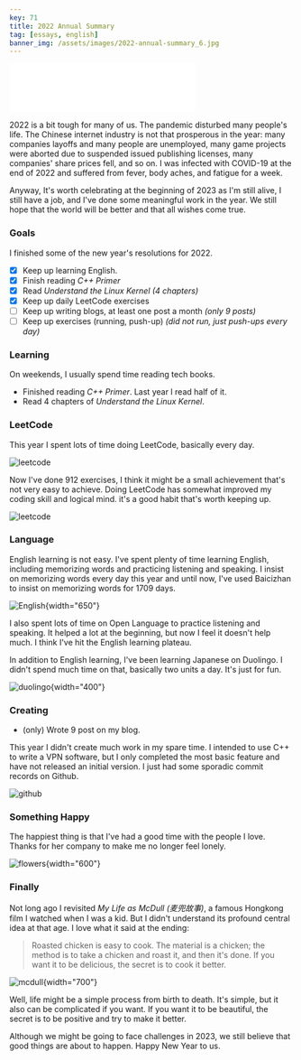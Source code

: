 ```yaml
---
key: 71
title: 2022 Annual Summary
tag: [essays, english]
banner_img: /assets/images/2022-annual-summary_6.jpg
---
```


<iframe frameborder="no" border="0" marginwidth="0" marginheight="0" width=330 height=86 src="//music.163.com/outchain/player?type=2&id=1906027731&auto=1&height=66"></iframe>

2022 is a bit tough for many of us. The pandemic disturbed many people's life.
The Chinese internet industry is not that prosperous in the year: many companies
layoffs and many people are unemployed, many game projects were aborted due to
suspended issued publishing licenses, many companies' share prices fell, and so on.
I was infected with COVID-19 at the end of 2022 and suffered from fever, body
aches, and fatigue for a week.

Anyway, It's worth celebrating at the beginning of 2023 as I'm still alive, I still
have a job, and I've done some meaningful work in the year. We still hope that the
world will be better and that all wishes come true.

### Goals

I finished some of the new year's resolutions for 2022.

- [x] Keep up learning English.
- [x] Finish reading *C++ Primer*
- [x] Read *Understand the Linux Kernel* *(4 chapters)*
- [x] Keep up daily LeetCode exercises
- [ ] Keep up writing blogs, at least one post a month *(only 9 posts)*
- [ ] Keep up exercises (running, push-up) *(did not run, just push-ups every day)*

### Learning

On weekends, I usually spend time reading tech books.

- Finished reading *C++ Primer*. Last year I read half of it.
- Read 4 chapters of *Understand the Linux Kernel*.

### LeetCode

This year I spent lots of time doing LeetCode, basically every day.

![leetcode](/assets/images/2022-annual-summary_1.png)

Now I've done 912 exercises, I think it might be a small achievement that's not
very easy to achieve. Doing LeetCode has somewhat improved my coding skill and
logical mind. it's a good habit that's worth keeping up.

![leetcode](/assets/images/2022-annual-summary_2.png)

### Language

English learning is not easy. I've spent plenty of time learning English, including
memorizing words and practicing listening and speaking. I insist on memorizing
words every day this year and until now, I've used Baicizhan to insist on memorizing
words for 1709 days.

![English](/assets/images/2022-annual-summary_3.jpg){width="650"}

I also spent lots of time on Open Language to practice listening and speaking. It
helped a lot at the beginning, but now I feel it doesn't help much. I think I've hit
the English learning plateau.

In addition to English learning, I've been learning Japanese on Duolingo. I didn't
spend much time on that, basically two units a day. It's just for fun.

![duolingo](/assets/images/2022-annual-summary_4.jpg){width="400"}

### Creating

- (only) Wrote 9 post on my blog.

This year I didn't create much work in my spare time. I intended to use C++ to write
a VPN software, but I only completed the most basic feature and have not released an
initial version. I just had some sporadic commit records on Github.

![github](/assets/images/2022-annual-summary_5.png)

### Something Happy

The happiest thing is that I've had a good time with the people I love. Thanks for her
company to make me no longer feel lonely.

![flowers](/assets/images/2022-annual-summary_6.jpg){width="600"}

### Finally

Not long ago I revisited *My Life as McDull (麦兜故事)*, a famous Hongkong film I
watched when I was a kid. But I didn't understand its profound central idea at that
age. I love what it said at the ending:

> Roasted chicken is easy to cook. The material is a chicken; the method is to take
> a chicken and roast it, and then it's done. If you want it to be delicious, the secret
> is to cook it better.

![mcdull](/assets/images/2022-annual-summary_7.png){width="700"}

Well, life might be a simple process from birth to death. It's simple, but it also can be
complicated if you want. If you want it to be beautiful, the secret is to be positive and
try to make it better.

Although we might be going to face challenges in 2023, we still believe that good things
are about to happen. Happy New Year to us.
